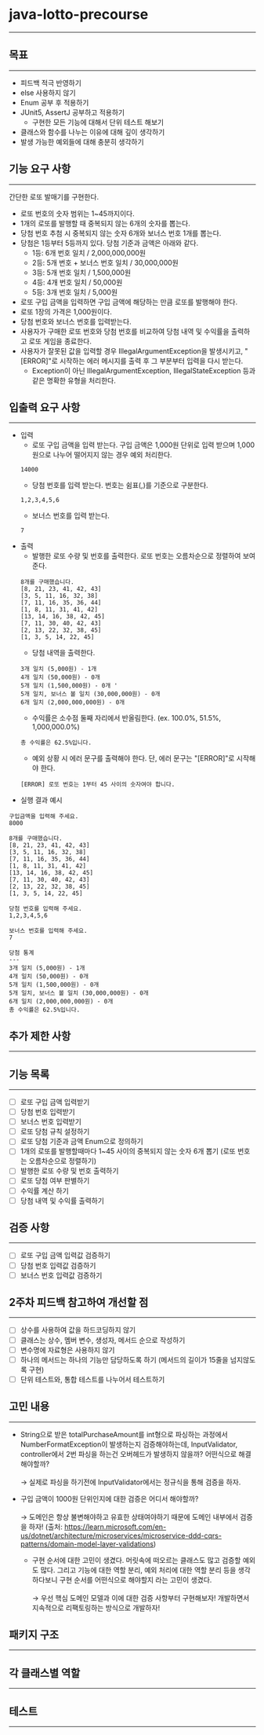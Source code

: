 # java-lotto-precourse

---

## 목표

---

- 피드백 적극 반영하기
- else 사용하지 않기
- Enum 공부 후 적용하기
- JUnit5, AssertJ 공부하고 적용하기
  - 구현한 모든 기능에 대해서 단위 테스트 해보기
- 클래스와 함수를 나누는 이유에 대해 깊이 생각하기
- 발생 가능한 예외들에 대해 충분히 생각하기

## 기능 요구 사항

---

간단한 로또 발매기를 구현한다.

- 로또 번호의 숫자 범위는 1~45까지이다.
- 1개의 로또를 발행할 때 중복되지 않는 6개의 숫자를 뽑는다.
- 당첨 번호 추첨 시 중복되지 않는 숫자 6개와 보너스 번호 1개를 뽑는다.
- 당첨은 1등부터 5등까지 있다. 당첨 기준과 금액은 아래와 같다.
  - 1등: 6개 번호 일치 / 2,000,000,000원
  - 2등: 5개 번호 + 보너스 번호 일치 / 30,000,000원
  - 3등: 5개 번호 일치 / 1,500,000원
  - 4등: 4개 번호 일치 / 50,000원
  - 5등: 3개 번호 일치 / 5,000원
- 로또 구입 금액을 입력하면 구입 금액에 해당하는 만큼 로또를 발행해야 한다.
- 로또 1장의 가격은 1,000원이다.
- 당첨 번호와 보너스 번호를 입력받는다.
- 사용자가 구매한 로또 번호와 당첨 번호를 비교하여 당첨 내역 및 수익률을 출력하고 로또 게임을 종료한다.
- 사용자가 잘못된 값을 입력할 경우 IllegalArgumentException을 발생시키고, "[ERROR]"로 시작하는 에러 메시지를 출력 후 그 부분부터 입력을 다시 받는다.
  - Exception이 아닌 IllegalArgumentException, IllegalStateException 등과 같은 명확한 유형을 처리한다.

## 입출력 요구 사항

---

- 입력
  - 로또 구입 금액을 입력 받는다. 구입 금액은 1,000원 단위로 입력 받으며 1,000원으로 나누어 떨어지지 않는 경우 예외 처리한다.
  ```
  14000
  ```
  - 당첨 번호를 입력 받는다. 번호는 쉼표(,)를 기준으로 구분한다.
  ```
  1,2,3,4,5,6
  ```
  - 보너스 번호를 입력 받는다.
  ```
  7
  ```
- 출력
  - 발행한 로또 수량 및 번호를 출력한다. 로또 번호는 오름차순으로 정렬하여 보여준다.
  ```
  8개를 구매했습니다.
  [8, 21, 23, 41, 42, 43]
  [3, 5, 11, 16, 32, 38]
  [7, 11, 16, 35, 36, 44]
  [1, 8, 11, 31, 41, 42]
  [13, 14, 16, 38, 42, 45]
  [7, 11, 30, 40, 42, 43]
  [2, 13, 22, 32, 38, 45]
  [1, 3, 5, 14, 22, 45]
  ```
  - 당첨 내역을 출력한다.
  ```
  3개 일치 (5,000원) - 1개
  4개 일치 (50,000원) - 0개
  5개 일치 (1,500,000원) - 0개 '
  5개 일치, 보너스 볼 일치 (30,000,000원) - 0개
  6개 일치 (2,000,000,000원) - 0개
  ```
  - 수익률은 소수점 둘째 자리에서 반올림한다. (ex. 100.0%, 51.5%, 1,000,000.0%)
  ```
  총 수익률은 62.5%입니다.
  ```
  - 예외 상황 시 에러 문구를 출력해야 한다. 단, 에러 문구는 "[ERROR]"로 시작해야 한다.
  ```
  [ERROR] 로또 번호는 1부터 45 사이의 숫자여야 합니다.
  ```
- 실행 결과 예시
```
구입금액을 입력해 주세요.
8000

8개를 구매했습니다.
[8, 21, 23, 41, 42, 43] 
[3, 5, 11, 16, 32, 38] 
[7, 11, 16, 35, 36, 44] 
[1, 8, 11, 31, 41, 42] 
[13, 14, 16, 38, 42, 45] 
[7, 11, 30, 40, 42, 43] 
[2, 13, 22, 32, 38, 45] 
[1, 3, 5, 14, 22, 45]

당첨 번호를 입력해 주세요.
1,2,3,4,5,6

보너스 번호를 입력해 주세요.
7

당첨 통계
---
3개 일치 (5,000원) - 1개
4개 일치 (50,000원) - 0개
5개 일치 (1,500,000원) - 0개
5개 일치, 보너스 볼 일치 (30,000,000원) - 0개
6개 일치 (2,000,000,000원) - 0개
총 수익률은 62.5%입니다.
```

## 추가 제한 사항

---

## 기능 목록

---

- [ ] 로또 구입 금액 입력받기
- [ ] 당첨 번호 입력받기
- [ ] 보너스 번호 입력받기
- [ ] 로또 당첨 규칙 설정하기
- [ ] 로또 당첨 기준과 금액 Enum으로 정의하기
- [ ] 1개의 로또를 발행할때마다 1~45 사이의 중복되지 않는 숫자 6개 뽑기 (로또 번호는 오름차순으로 정렬하기)
- [ ] 발행한 로또 수량 및 번호 출력하기
- [ ] 로또 당첨 여부 판별하기
- [ ] 수익률 계산 하기
- [ ] 당첨 내역 및 수익률 출력하기

## 검증 사항

---

- [ ] 로또 구입 금액 입력값 검증하기
- [ ] 당첨 번호 입력값 검증하기
- [ ] 보너스 번호 입력값 검증하기

## 2주차 피드백 참고하여 개선할 점

---

- [ ] 상수를 사용하여 값을 하드코딩하지 않기
- [ ] 클래스는 상수, 멤버 변수, 생성자, 메서드 순으로 작성하기
- [ ] 변수명에 자료형은 사용하지 않기
- [ ] 하나의 메서드는 하나의 기능만 담당하도록 하기 (메서드의 길이가 15줄을 넘지않도록 구현)
- [ ] 단위 테스트와, 통합 테스트를 나누어서 테스트하기

## 고민 내용

---

- String으로 받은 totalPurchaseAmount를 int형으로 파싱하는 과정에서 NumberFormatException이 발생하는지 검증해야하는데, InputValidator, controller에서 2번 파싱을 하는건 오버헤드가 발생하지 않을까? 어떤식으로 해결해야할까? <br> <br>
  &rarr; 실제로 파싱을 하기전에 InputValidator에서는 정규식을 통해 검증을 하자.

- 구입 금액이 1000원 단위인지에 대한 검증은 어디서 해야할까? <br> <br>
  &rarr; 도메인은 항상 불변해야하고 유효한 상태여야하기 때문에 도메인 내부에서 검증을 하자!
  (출처: https://learn.microsoft.com/en-us/dotnet/architecture/microservices/microservice-ddd-cqrs-patterns/domain-model-layer-validations)

  - 구현 순서에 대한 고민이 생겼다. 머릿속에 떠오르는 클래스도 많고 검증할 예외도 많다. 그리고 기능에 대한 역할 분리, 예외 처리에 대한 역할 분리 등을 생각하다보니 구현 순서를 어떤식으로 해야할지 라는 고민이 생겼다. <br> <br>
    &rarr; 우선 핵심 도메인 모델과 이에 대한 검증 사항부터 구현해보자! 개발하면서 지속적으로 리팩토링하는 방식으로 개발하자!
## 패키지 구조

---

## 각 클래스별 역할

---

## 테스트

---